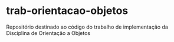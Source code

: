# trab-orientacao-objetos
Repositório destinado ao código do trabalho de implementação da Disciplina de Orientação a Objetos
